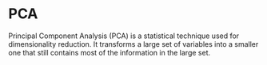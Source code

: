 # PCA
 Principal Component Analysis (PCA) is a statistical technique used for dimensionality reduction. It transforms a large set of variables into a smaller one that still contains most of the information in the large set.
